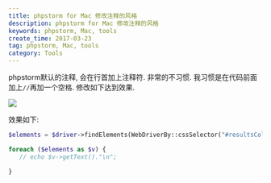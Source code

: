```yaml
---
title: phpstorm for Mac 修改注释的风格
description: phpstorm for Mac 修改注释的风格
keywords: phpstorm, Mac, tools
create_time: 2017-03-23
tag: phpstorm, Mac, tools
category: Tools
---
```


phpstorm默认的注释, 会在行首加上注释符. 非常的不习惯. 我习惯是在代码前面加上`//`再加一个空格. 修改如下达到效果.

![](/images/14902336357005.jpg)



效果如下:

```php
$elements = $driver->findElements(WebDriverBy::cssSelector("#resultsCol h2"));

foreach ($elements as $v) {
   // echo $v->getText()."\n";

}
```





